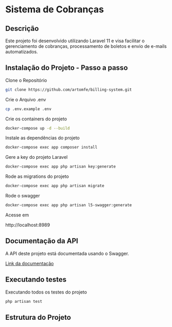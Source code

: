 # Sistema de Cobranças

## Descrição

Este projeto foi desenvolvido utilizando Laravel 11 e visa facilitar o gerenciamento de cobranças, processamento de boletos e envio de e-mails automatizados.

## Instalação do Projeto - Passo a passo

Clone o Repositório
```sh
git clone https://github.com/artomfe/billing-system.git
```

Crie o Arquivo .env 
```sh
cp .env.example .env
```

Crie os containers do projeto
```sh
docker-compose up -d --build
```

Instale as dependências do projeto
```sh
docker-compose exec app composer install
```

Gere a key do projeto Laravel
```sh
docker-compose exec app php artisan key:generate
```

Rode as migrations do projeto
```sh
docker-compose exec app php artisan migrate
```

Rode o swagger
```sh
docker-compose exec app php artisan l5-swagger:generate
```

Acesse em

http://localhost:8989

## Documentação da API

A API deste projeto está documentada usando o Swagger.

[Link da documentação](http://localhost:8989/api/docs)

## Executando testes

Executando todos os testes do projeto
```sh
php artisan test
```

## Estrutura do Projeto
